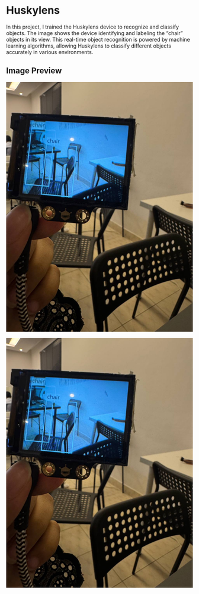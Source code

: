 # Huskylens
In this project, I trained the Huskylens device to recognize and classify objects. The image shows the device identifying and labeling the “chair” objects in its view. This real-time object recognition is powered by machine learning algorithms, allowing Huskylens to classify different objects accurately in various environments.

## Image Preview
![Object Detection](https://github.com/Raghad-ALSalmi/Huskylens/blob/main/H1.jpg)

![Object Detection](https://github.com/Raghad-ALSalmi/Huskylens/blob/main/H1.jpg)
